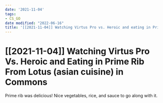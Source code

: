 ```yaml
---
date: '2021-11-04'
tags:
- CS_GO
date modified: "2022-06-16"
title: '[[2021-11-04]] Watching Virtus Pro vs. Heroic and eating in Prime Rib from Lotus (asian cuisine) in Commons'
---
```


# [[2021-11-04]] Watching Virtus Pro Vs. Heroic and Eating in Prime Rib From Lotus (asian cuisine) in Commons
Prime rib was delicious! Nice vegetables, rice, and sauce to go along with it.
